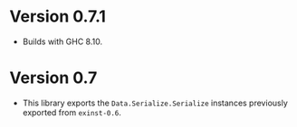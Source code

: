 # Version 0.7.1

* Builds with GHC 8.10.

# Version 0.7

* This library exports the `Data.Serialize.Serialize` instances previously
  exported from `exinst-0.6`.
